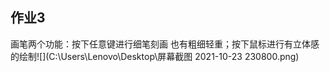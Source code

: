 ## 作业3

画笔两个功能：按下任意键进行细笔刻画 也有粗细轻重；按下鼠标进行有立体感的绘制![](C:\Users\Lenovo\Desktop\屏幕截图 2021-10-23 230800.png)